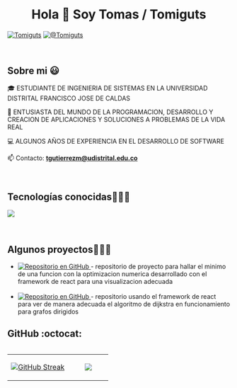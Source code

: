 <h1 align="center">Hola 👋  Soy Tomas / Tomiguts  </h1> 

<p align="left">
<a href="https://www.linkedin.com/in/tomas-gutierrez-muñoz-004840308/" target="blank"><img align="center" src="https://img.shields.io/badge/LinkedIn-0077B5?style=for-the-badge&logo=linkedin&logoColor=white" alt="Tomiguts"/></a>
<a href = "mailto:tmfattal@gmail.com" target="blank"><img align="center" src="https://img.shields.io/badge/Gmail-D14836?style=for-the-badge&logo=gmail&logoColor=white" alt="@Tomiguts"  /></a>
  </p>
<br>
<h2>Sobre mi 😃</h2>
<!--Intro start-->

<p align="left">
🎓 ESTUDIANTE DE INGENIERIA DE SISTEMAS EN LA UNIVERSIDAD DISTRITAL FRANCISCO JOSE DE CALDAS

🎥 ENTUSIASTA DEL MUNDO DE LA PROGRAMACION, DESARROLLO Y CREACION DE APLICACIONES Y SOLUCIONES A PROBLEMAS DE LA VIDA REAL 

💻 ALGUNOS AÑOS DE EXPERIENCIA EN EL DESARROLLO DE SOFTWARE

📫 Contacto: **tgutierrezm@udistrital.edu.co**
<!--Intro end-->
  </p>
<br>

<h2 >Tecnologías conocidas👨🏻‍💻</h2>
<!--tech stack icons-->
<p align="left">
  <a href="https://skillicons.dev">
    <img src="https://skillicons.dev/icons?i=cpp,java,py,css,html,js,nodejs,mysql,firebase,git,github,docker,postman,eclipse,vscode,bash,linux,ai,ps&perline=12" />
  </a>
</p>
<br>
<!-------------------------->
<div id="proyectos">
<h2>Algunos proyectos👨🏻‍💻</h2>

<ul>
  <li> 
    <a href="https://github.com/Tomiguts/Optimizacion-Numerica" target="_blank">
      <img src="https://img.shields.io/badge/GitHub-100000?style=for-the-badge&logo=github&logoColor=white" alt="Repositorio en GitHub"/>
    </a>
      - repositorio de proyecto para hallar el minimo de una funcion con la optimizacion numerica desarrollado con el framework de react para una visualizacion adecuada
  </li>
  <br>
  <li> 
    <a href="https://github.com/Tomiguts/algoritmo-dijkstra-" target="_blank">
      <img src="https://img.shields.io/badge/GitHub-100000?style=for-the-badge&logo=github&logoColor=white" alt="Repositorio en GitHub"/>
    </a>
    - repositorio usando el framework de react para ver de manera adecuada el algoritmo de dijkstra en funcionamiento para grafos dirigidos
  </li>
</ul>


<h2>GitHub :octocat:</h2>
<!--- stats & Trophy (start) -->
<p align="center">
  <!--- stats (start) -->
<table align="left">
<tr border="none">
<td width="60%" align="center">

<!--  <img  align="center"  src="https://github-readme-stats.vercel.app/api?username=unsimpledev&theme=dark&show_icons=true&count_private=true" />
  <br></br> -->
  <a href="https://git.io/streak-stats"><img src="https://streak-stats.demolab.com?user=Tomiguts&theme=dark&hide_border=true" alt="GitHub Streak" /></a>
</td>

<td width="40%" align="center">

  <img  align="center"  src="https://github-readme-stats.anuraghazra1.vercel.app/api/top-langs/?username=Tomiguts&theme=dark&hide_border=false&no-bg=true&no-frame=true&langs_count=10"/>

  </td>
</tr>
</table>

</p>        
